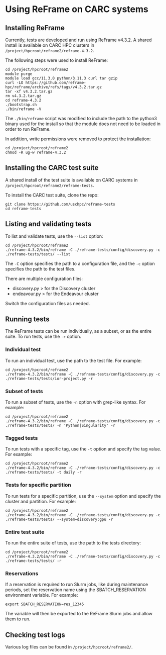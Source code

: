 # Using ReFrame on CARC systems

## Installing ReFrame

Currently, tests are developed and run using ReFrame v4.3.2. A shared install is available on CARC HPC clusters in `/project/hpcroot/reframe2/reframe-4.3.2`.

The following steps were used to install ReFrame:

```
cd /project/hpcroot/reframe2
module purge
module load gcc/11.3.0 python/3.11.3 curl tar gzip
curl -LO https://github.com/reframe-hpc/reframe/archive/refs/tags/v4.3.2.tar.gz
tar -xf v4.3.2.tar.gz
rm v4.3.2.tar.gz
cd reframe-4.3.2
./bootstrap.sh
./bin/reframe -V
```

The `./bin/reframe` script was modified to include the path to the python3 binary used for the install so that the module does not need to be loaded in order to run ReFrame.

In addition, write permissions were removed to protect the installation:

```
cd /project/hpcroot/reframe2
chmod -R ug-w reframe-4.3.2
```

## Installing the CARC test suite

A shared install of the test suite is available on CARC systems in `/project/hpcroot/reframe2/reframe-tests`.

To install the CARC test suite, clone the repo:

```
git clone https://github.com/uschpc/reframe-tests
cd reframe-tests
```

## Listing and validating tests

To list and validate tests, use the `--list` option:

```
cd /project/hpcroot/reframe2
./reframe-4.3.2/bin/reframe -C ./reframe-tests/config/discovery.py -c ./reframe-tests/tests/ --list
```

The `-C` option specifies the path to a configuration file, and the `-c` option specifies the path to the test files.

There are multiple configuration files:

- discovery.py > for the Discovery cluster
- endeavour.py > for the Endeavour cluster

Switch the configuration files as needed.

## Running tests

The ReFrame tests can be run individually, as a subset, or as the entire suite. To run tests, use the `-r` option.

### Individual test

To run an individual test, use the path to the test file. For example:

```
cd /project/hpcroot/reframe2
./reframe-4.3.2/bin/reframe -C ./reframe-tests/config/discovery.py -c ./reframe-tests/tests/ior-project.py -r
```

### Subset of tests

To run a subset of tests, use the `-n` option with grep-like syntax. For example:

```
cd /project/hpcroot/reframe2
./reframe-4.3.2/bin/reframe -C ./reframe-tests/config/discovery.py -c ./reframe-tests/tests/ -n 'Python|Singularity' -r
```

### Tagged tests

To run tests with a specific tag, use the `-t` option and specify the tag value. For example:

```
cd /project/hpcroot/reframe2
./reframe-4.3.2/bin/reframe -C ./reframe-tests/config/discovery.py -c ./reframe-tests/tests/ -t daily -r
```

### Tests for specific partition

To run tests for a specific partition, use the `--system` option and specify the cluster and partition. For example:

```
cd /project/hpcroot/reframe2
./reframe-4.3.2/bin/reframe -C ./reframe-tests/config/discovery.py -c ./reframe-tests/tests/ --system=discovery:gpu -r
```

### Entire test suite

To run the entire suite of tests, use the path to the tests directory:

```
cd /project/hpcroot/reframe2
./reframe-4.3.2/bin/reframe -C ./reframe-tests/config/discovery.py -c ./reframe-tests/tests/ -r
```

### Reservations

If a reservation is required to run Slurm jobs, like during maintenance periods, set the reservation name using the SBATCH_RESERVATION environment variable. For example:

```
export SBATCH_RESERVATION=res_12345
```

The variable will then be exported to the ReFrame Slurm jobs and allow them to run.

## Checking test logs

Various log files can be found in `/project/hpcroot/reframe2/`.

